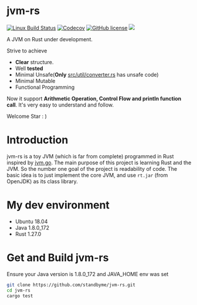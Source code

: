 # jvm-rs

[![Linux Build Status](https://img.shields.io/travis/standbyme/jvm-rs/master.svg?label=Linux%20build&style=flat-square)](https://travis-ci.org/standbyme/jvm-rs)
[![Codecov](https://img.shields.io/codecov/c/github/standbyme/jvm-rs.svg?style=flat-square)](https://codecov.io/gh/standbyme/jvm-rs)
[![GitHub license](https://img.shields.io/badge/license-MIT-blue.svg?style=flat-square)](https://github.com/standbyme/jvm-rs/)
[![](https://img.shields.io/gitter/room/jvm-rs/main.js.svg)](https://gitter.im/jvm-rs/main)

A JVM on Rust under development.

Strive to achieve

- **Clear** structure.
- Well **tested**
- Minimal Unsafe(**Only** [src/util/converter.rs](https://github.com/standbyme/jvm-rs/blob/master/src/util/converter.rs)
  has unsafe code)
- Minimal Mutable
- Functional Programming

Now it support **Arithmetic Operation, Control Flow and println function call**. It's very easy to understand and
follow.

Welcome Star : )

# Introduction

jvm-rs is a toy JVM (which is far from complete) programmed in Rust inspired
by [jvm.go](https://github.com/zxh0/jvm.go). The main purpose of this project is learning Rust and the JVM. So the
number one goal of the project is readability of code. The basic idea is to just implement the core JVM, and
use `rt.jar` (from OpenJDK) as its class library.

# My dev environment

* Ubuntu 18.04
* Java 1.8.0_172
* Rust 1.27.0

# Get and Build jvm-rs

Ensure your Java version is 1.8.0_172 and JAVA_HOME env was set

```sh
git clone https://github.com/standbyme/jvm-rs.git
cd jvm-rs
cargo test
```
